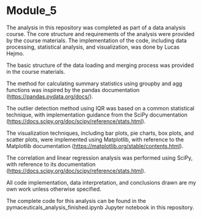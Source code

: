 # Module_5

The analysis in this repository was completed as part of a data analysis course. The core structure and requirements of the analysis were provided by the course materials. The implementation of the code, including data processing, statistical analysis, and visualization, was done by Lucas Hejmo.

The basic structure of the data loading and merging process was provided in the course materials.

The method for calculating summary statistics using groupby and agg functions was inspired by the pandas documentation (https://pandas.pydata.org/docs/).

The outlier detection method using IQR was based on a common statistical technique, with implementation guidance from the SciPy documentation (https://docs.scipy.org/doc/scipy/reference/stats.html).

The visualization techniques, including bar plots, pie charts, box plots, and scatter plots, were implemented using Matplotlib, with reference to the Matplotlib documentation (https://matplotlib.org/stable/contents.html).

The correlation and linear regression analysis was performed using SciPy, with reference to its documentation (https://docs.scipy.org/doc/scipy/reference/stats.html).

All code implementation, data interpretation, and conclusions drawn are my own work unless otherwise specified.

The complete code for this analysis can be found in the pymaceuticals_analysis_finished.ipynb Jupyter notebook in this repository.
